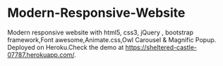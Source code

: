 # Modern-Responsive-Website
 Modern responsive website with html5, css3, jQuery , bootstrap framework,Font awesome,Animate.css,Owl Carousel & Magnific Popup.
 Deployed on Heroku.Check the demo at https://sheltered-castle-07787.herokuapp.com/. 
 
